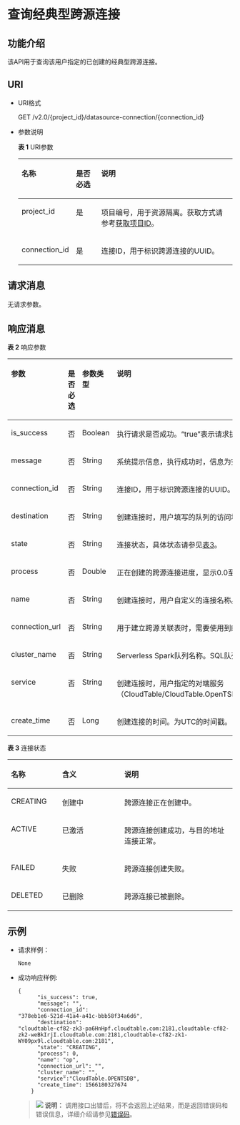 # 查询经典型跨源连接<a name="dli_02_0145"></a>

## 功能介绍<a name="section13287428103611"></a>

该API用于查询该用户指定的已创建的经典型跨源连接。

## URI<a name="section52924285361"></a>

-   URI格式

    GET /v2.0/\{project\_id\}/datasource-connection/\{connection\_id\}

-   参数说明

    **表 1**  URI参数

    <a name="table18299172853614"></a>
    <table><thead align="left"><tr id="row947592853614"><th class="cellrowborder" valign="top" width="18.94%" id="mcps1.2.4.1.1"><p id="p1347513282368"><a name="p1347513282368"></a><a name="p1347513282368"></a>名称</p>
    </th>
    <th class="cellrowborder" valign="top" width="12.36%" id="mcps1.2.4.1.2"><p id="p74757287366"><a name="p74757287366"></a><a name="p74757287366"></a>是否必选</p>
    </th>
    <th class="cellrowborder" valign="top" width="68.7%" id="mcps1.2.4.1.3"><p id="p1475182833610"><a name="p1475182833610"></a><a name="p1475182833610"></a>说明</p>
    </th>
    </tr>
    </thead>
    <tbody><tr id="row16475152833619"><td class="cellrowborder" valign="top" width="18.94%" headers="mcps1.2.4.1.1 "><p id="p1547552803615"><a name="p1547552803615"></a><a name="p1547552803615"></a>project_id</p>
    </td>
    <td class="cellrowborder" valign="top" width="12.36%" headers="mcps1.2.4.1.2 "><p id="p19475828123613"><a name="p19475828123613"></a><a name="p19475828123613"></a>是</p>
    </td>
    <td class="cellrowborder" valign="top" width="68.7%" headers="mcps1.2.4.1.3 "><p id="p1310472724012"><a name="p1310472724012"></a><a name="p1310472724012"></a>项目编号，用于资源隔离。获取方式请参考<a href="获取项目ID.md">获取项目ID</a>。</p>
    </td>
    </tr>
    <tr id="row16535918171816"><td class="cellrowborder" valign="top" width="18.94%" headers="mcps1.2.4.1.1 "><p id="p84192317188"><a name="p84192317188"></a><a name="p84192317188"></a>connection_id</p>
    </td>
    <td class="cellrowborder" valign="top" width="12.36%" headers="mcps1.2.4.1.2 "><p id="p1941914313180"><a name="p1941914313180"></a><a name="p1941914313180"></a>是</p>
    </td>
    <td class="cellrowborder" valign="top" width="68.7%" headers="mcps1.2.4.1.3 "><p id="p94197315183"><a name="p94197315183"></a><a name="p94197315183"></a>连接ID，用于标识跨源连接的UUID。</p>
    </td>
    </tr>
    </tbody>
    </table>


## 请求消息<a name="section1831452873613"></a>

无请求参数。

## 响应消息<a name="section134515287360"></a>

**表 2**  响应参数

<a name="table8348112818368"></a>
<table><thead align="left"><tr id="row11478132863610"><th class="cellrowborder" valign="top" width="16.068393160683932%" id="mcps1.2.5.1.1"><p id="p04782028173616"><a name="p04782028173616"></a><a name="p04782028173616"></a>参数</p>
</th>
<th class="cellrowborder" valign="top" width="10.70892910708929%" id="mcps1.2.5.1.2"><p id="p23811634104817"><a name="p23811634104817"></a><a name="p23811634104817"></a>是否必选</p>
</th>
<th class="cellrowborder" valign="top" width="10.128987101289871%" id="mcps1.2.5.1.3"><p id="p34781128193612"><a name="p34781128193612"></a><a name="p34781128193612"></a>参数类型</p>
</th>
<th class="cellrowborder" valign="top" width="63.093690630936905%" id="mcps1.2.5.1.4"><p id="p1347917286364"><a name="p1347917286364"></a><a name="p1347917286364"></a>说明</p>
</th>
</tr>
</thead>
<tbody><tr id="row18479182813362"><td class="cellrowborder" valign="top" width="16.068393160683932%" headers="mcps1.2.5.1.1 "><p id="p3887202462117"><a name="p3887202462117"></a><a name="p3887202462117"></a>is_success</p>
</td>
<td class="cellrowborder" valign="top" width="10.70892910708929%" headers="mcps1.2.5.1.2 "><p id="p1938118348487"><a name="p1938118348487"></a><a name="p1938118348487"></a>否</p>
</td>
<td class="cellrowborder" valign="top" width="10.128987101289871%" headers="mcps1.2.5.1.3 "><p id="p1888762420218"><a name="p1888762420218"></a><a name="p1888762420218"></a>Boolean</p>
</td>
<td class="cellrowborder" valign="top" width="63.093690630936905%" headers="mcps1.2.5.1.4 "><p id="p15887824122119"><a name="p15887824122119"></a><a name="p15887824122119"></a>执行请求是否成功。“true”表示请求执行成功。</p>
</td>
</tr>
<tr id="row1588462431911"><td class="cellrowborder" valign="top" width="16.068393160683932%" headers="mcps1.2.5.1.1 "><p id="p1887924172113"><a name="p1887924172113"></a><a name="p1887924172113"></a><span>message</span></p>
</td>
<td class="cellrowborder" valign="top" width="10.70892910708929%" headers="mcps1.2.5.1.2 "><p id="p838118348486"><a name="p838118348486"></a><a name="p838118348486"></a>否</p>
</td>
<td class="cellrowborder" valign="top" width="10.128987101289871%" headers="mcps1.2.5.1.3 "><p id="p19887624142119"><a name="p19887624142119"></a><a name="p19887624142119"></a>String</p>
</td>
<td class="cellrowborder" valign="top" width="63.093690630936905%" headers="mcps1.2.5.1.4 "><p id="p1488772410218"><a name="p1488772410218"></a><a name="p1488772410218"></a>系统提示信息，执行成功时，信息为空。</p>
</td>
</tr>
<tr id="row11325133161917"><td class="cellrowborder" valign="top" width="16.068393160683932%" headers="mcps1.2.5.1.1 "><p id="p13887724132113"><a name="p13887724132113"></a><a name="p13887724132113"></a>connection_id</p>
</td>
<td class="cellrowborder" valign="top" width="10.70892910708929%" headers="mcps1.2.5.1.2 "><p id="p838123414485"><a name="p838123414485"></a><a name="p838123414485"></a>否</p>
</td>
<td class="cellrowborder" valign="top" width="10.128987101289871%" headers="mcps1.2.5.1.3 "><p id="p128873240215"><a name="p128873240215"></a><a name="p128873240215"></a>String</p>
</td>
<td class="cellrowborder" valign="top" width="63.093690630936905%" headers="mcps1.2.5.1.4 "><p id="p4887324102110"><a name="p4887324102110"></a><a name="p4887324102110"></a>连接ID，用于标识跨源连接的UUID。</p>
</td>
</tr>
<tr id="row63251433191917"><td class="cellrowborder" valign="top" width="16.068393160683932%" headers="mcps1.2.5.1.1 "><p id="p1288762412112"><a name="p1288762412112"></a><a name="p1288762412112"></a>destination</p>
</td>
<td class="cellrowborder" valign="top" width="10.70892910708929%" headers="mcps1.2.5.1.2 "><p id="p113815347488"><a name="p113815347488"></a><a name="p113815347488"></a>否</p>
</td>
<td class="cellrowborder" valign="top" width="10.128987101289871%" headers="mcps1.2.5.1.3 "><p id="p178876242210"><a name="p178876242210"></a><a name="p178876242210"></a>String</p>
</td>
<td class="cellrowborder" valign="top" width="63.093690630936905%" headers="mcps1.2.5.1.4 "><p id="p12887172419215"><a name="p12887172419215"></a><a name="p12887172419215"></a>创建连接时，用户填写的队列的访问地址。</p>
</td>
</tr>
<tr id="row19638124013193"><td class="cellrowborder" valign="top" width="16.068393160683932%" headers="mcps1.2.5.1.1 "><p id="p18876241211"><a name="p18876241211"></a><a name="p18876241211"></a>state</p>
</td>
<td class="cellrowborder" valign="top" width="10.70892910708929%" headers="mcps1.2.5.1.2 "><p id="p18381434124811"><a name="p18381434124811"></a><a name="p18381434124811"></a>否</p>
</td>
<td class="cellrowborder" valign="top" width="10.128987101289871%" headers="mcps1.2.5.1.3 "><p id="p138871024112112"><a name="p138871024112112"></a><a name="p138871024112112"></a>String</p>
</td>
<td class="cellrowborder" valign="top" width="63.093690630936905%" headers="mcps1.2.5.1.4 "><p id="p178871249217"><a name="p178871249217"></a><a name="p178871249217"></a>连接状态，具体状态请参见<a href="#table13946174752513">表3</a>。</p>
</td>
</tr>
<tr id="row1063934091916"><td class="cellrowborder" valign="top" width="16.068393160683932%" headers="mcps1.2.5.1.1 "><p id="p1388762412116"><a name="p1388762412116"></a><a name="p1388762412116"></a>process</p>
</td>
<td class="cellrowborder" valign="top" width="10.70892910708929%" headers="mcps1.2.5.1.2 "><p id="p638143412487"><a name="p638143412487"></a><a name="p638143412487"></a>否</p>
</td>
<td class="cellrowborder" valign="top" width="10.128987101289871%" headers="mcps1.2.5.1.3 "><p id="p1288762412113"><a name="p1288762412113"></a><a name="p1288762412113"></a>Double</p>
</td>
<td class="cellrowborder" valign="top" width="63.093690630936905%" headers="mcps1.2.5.1.4 "><p id="p198879247214"><a name="p198879247214"></a><a name="p198879247214"></a>正在创建的跨源连接进度，显示0.0至1.0代表0%至100%。</p>
</td>
</tr>
<tr id="row763912402193"><td class="cellrowborder" valign="top" width="16.068393160683932%" headers="mcps1.2.5.1.1 "><p id="p1588772472117"><a name="p1588772472117"></a><a name="p1588772472117"></a>name</p>
</td>
<td class="cellrowborder" valign="top" width="10.70892910708929%" headers="mcps1.2.5.1.2 "><p id="p14381163454810"><a name="p14381163454810"></a><a name="p14381163454810"></a>否</p>
</td>
<td class="cellrowborder" valign="top" width="10.128987101289871%" headers="mcps1.2.5.1.3 "><p id="p1088715246216"><a name="p1088715246216"></a><a name="p1088715246216"></a>String</p>
</td>
<td class="cellrowborder" valign="top" width="63.093690630936905%" headers="mcps1.2.5.1.4 "><p id="p12887132482113"><a name="p12887132482113"></a><a name="p12887132482113"></a>创建连接时，用户自定义的连接名称。</p>
</td>
</tr>
<tr id="row19639104016191"><td class="cellrowborder" valign="top" width="16.068393160683932%" headers="mcps1.2.5.1.1 "><p id="p2887122462114"><a name="p2887122462114"></a><a name="p2887122462114"></a>connection_url</p>
</td>
<td class="cellrowborder" valign="top" width="10.70892910708929%" headers="mcps1.2.5.1.2 "><p id="p1738110346483"><a name="p1738110346483"></a><a name="p1738110346483"></a>否</p>
</td>
<td class="cellrowborder" valign="top" width="10.128987101289871%" headers="mcps1.2.5.1.3 "><p id="p20887824132112"><a name="p20887824132112"></a><a name="p20887824132112"></a>String</p>
</td>
<td class="cellrowborder" valign="top" width="63.093690630936905%" headers="mcps1.2.5.1.4 "><p id="p138871824112114"><a name="p138871824112114"></a><a name="p138871824112114"></a>用于建立跨源关联表时，需要使用到的连接url。</p>
</td>
</tr>
<tr id="row1728518373206"><td class="cellrowborder" valign="top" width="16.068393160683932%" headers="mcps1.2.5.1.1 "><p id="p18887132417212"><a name="p18887132417212"></a><a name="p18887132417212"></a>cluster_name</p>
</td>
<td class="cellrowborder" valign="top" width="10.70892910708929%" headers="mcps1.2.5.1.2 "><p id="p1382183419481"><a name="p1382183419481"></a><a name="p1382183419481"></a>否</p>
</td>
<td class="cellrowborder" valign="top" width="10.128987101289871%" headers="mcps1.2.5.1.3 "><p id="p888712241211"><a name="p888712241211"></a><a name="p888712241211"></a>String</p>
</td>
<td class="cellrowborder" valign="top" width="63.093690630936905%" headers="mcps1.2.5.1.4 "><p id="p188712242218"><a name="p188712242218"></a><a name="p188712242218"></a>Serverless Spark队列名称。SQL队列模式下建立的跨源连接，该字段为空。</p>
</td>
</tr>
<tr id="row028593792014"><td class="cellrowborder" valign="top" width="16.068393160683932%" headers="mcps1.2.5.1.1 "><p id="p19889224162117"><a name="p19889224162117"></a><a name="p19889224162117"></a>service</p>
</td>
<td class="cellrowborder" valign="top" width="10.70892910708929%" headers="mcps1.2.5.1.2 "><p id="p238219346488"><a name="p238219346488"></a><a name="p238219346488"></a>否</p>
</td>
<td class="cellrowborder" valign="top" width="10.128987101289871%" headers="mcps1.2.5.1.3 "><p id="p888915244210"><a name="p888915244210"></a><a name="p888915244210"></a>String</p>
</td>
<td class="cellrowborder" valign="top" width="63.093690630936905%" headers="mcps1.2.5.1.4 "><p id="p188891224162115"><a name="p188891224162115"></a><a name="p188891224162115"></a>创建连接时，用户指定的对端服务（CloudTable/CloudTable.OpenTSDB/MRS.OpenTSDB/DWS/RDS/CSS）。</p>
</td>
</tr>
<tr id="row112851837172015"><td class="cellrowborder" valign="top" width="16.068393160683932%" headers="mcps1.2.5.1.1 "><p id="p178891324162118"><a name="p178891324162118"></a><a name="p178891324162118"></a>create_time</p>
</td>
<td class="cellrowborder" valign="top" width="10.70892910708929%" headers="mcps1.2.5.1.2 "><p id="p4382234184817"><a name="p4382234184817"></a><a name="p4382234184817"></a>否</p>
</td>
<td class="cellrowborder" valign="top" width="10.128987101289871%" headers="mcps1.2.5.1.3 "><p id="p7889162416214"><a name="p7889162416214"></a><a name="p7889162416214"></a>Long</p>
</td>
<td class="cellrowborder" valign="top" width="63.093690630936905%" headers="mcps1.2.5.1.4 "><p id="p188891524202119"><a name="p188891524202119"></a><a name="p188891524202119"></a>创建连接的时间。为UTC的时间戳。</p>
</td>
</tr>
</tbody>
</table>

**表 3**  连接状态

<a name="table13946174752513"></a>
<table><thead align="left"><tr id="row1994634702518"><th class="cellrowborder" valign="top" width="22.672267226722674%" id="mcps1.2.4.1.1"><p id="p4609112117266"><a name="p4609112117266"></a><a name="p4609112117266"></a>名称</p>
</th>
<th class="cellrowborder" valign="top" width="27.662766276627664%" id="mcps1.2.4.1.2"><p id="p146091921172617"><a name="p146091921172617"></a><a name="p146091921172617"></a>含义</p>
</th>
<th class="cellrowborder" valign="top" width="49.66496649664967%" id="mcps1.2.4.1.3"><p id="p7609192132613"><a name="p7609192132613"></a><a name="p7609192132613"></a>说明</p>
</th>
</tr>
</thead>
<tbody><tr id="row20946164712252"><td class="cellrowborder" valign="top" width="22.672267226722674%" headers="mcps1.2.4.1.1 "><p id="p1460915210264"><a name="p1460915210264"></a><a name="p1460915210264"></a>CREATING</p>
</td>
<td class="cellrowborder" valign="top" width="27.662766276627664%" headers="mcps1.2.4.1.2 "><p id="p6609112119268"><a name="p6609112119268"></a><a name="p6609112119268"></a>创建中</p>
</td>
<td class="cellrowborder" valign="top" width="49.66496649664967%" headers="mcps1.2.4.1.3 "><p id="p136091821192618"><a name="p136091821192618"></a><a name="p136091821192618"></a>跨源连接正在创建中。</p>
</td>
</tr>
<tr id="row494612478259"><td class="cellrowborder" valign="top" width="22.672267226722674%" headers="mcps1.2.4.1.1 "><p id="p166098217269"><a name="p166098217269"></a><a name="p166098217269"></a>ACTIVE</p>
</td>
<td class="cellrowborder" valign="top" width="27.662766276627664%" headers="mcps1.2.4.1.2 "><p id="p1960902152610"><a name="p1960902152610"></a><a name="p1960902152610"></a>已激活</p>
</td>
<td class="cellrowborder" valign="top" width="49.66496649664967%" headers="mcps1.2.4.1.3 "><p id="p17609192112617"><a name="p17609192112617"></a><a name="p17609192112617"></a>跨源连接创建成功，与目的地址连接正常。</p>
</td>
</tr>
<tr id="row1294694782513"><td class="cellrowborder" valign="top" width="22.672267226722674%" headers="mcps1.2.4.1.1 "><p id="p160952172619"><a name="p160952172619"></a><a name="p160952172619"></a>FAILED</p>
</td>
<td class="cellrowborder" valign="top" width="27.662766276627664%" headers="mcps1.2.4.1.2 "><p id="p16096213265"><a name="p16096213265"></a><a name="p16096213265"></a>失败</p>
</td>
<td class="cellrowborder" valign="top" width="49.66496649664967%" headers="mcps1.2.4.1.3 "><p id="p1660911214266"><a name="p1660911214266"></a><a name="p1660911214266"></a>跨源连接创建失败。</p>
</td>
</tr>
<tr id="row96311757265"><td class="cellrowborder" valign="top" width="22.672267226722674%" headers="mcps1.2.4.1.1 "><p id="p360916218264"><a name="p360916218264"></a><a name="p360916218264"></a>DELETED</p>
</td>
<td class="cellrowborder" valign="top" width="27.662766276627664%" headers="mcps1.2.4.1.2 "><p id="p1160992115262"><a name="p1160992115262"></a><a name="p1160992115262"></a>已删除</p>
</td>
<td class="cellrowborder" valign="top" width="49.66496649664967%" headers="mcps1.2.4.1.3 "><p id="p1860952119268"><a name="p1860952119268"></a><a name="p1860952119268"></a>跨源连接已被删除。</p>
</td>
</tr>
</tbody>
</table>

## 示例<a name="section910624615450"></a>

-   请求样例：

    ```
    None
    ```


-   成功响应样例:

    ```
    {
          "is_success": true,
          "message": "",
          "connection_id":
    "378eb1e6-521d-41a4-a41c-bbb58f34a6d6",
          "destination":
    "cloudtable-cf82-zk3-pa6HnHpf.cloudtable.com:2181,cloudtable-cf82-zk2-weBkIrjI.cloudtable.com:2181,cloudtable-cf82-zk1-WY09px9l.cloudtable.com:2181",
          "state": "CREATING",
          "process": 0,
          "name": "op",
          "connection_url": "",
          "cluster_name": "",
          "service":"CloudTable.OPENTSDB",
          "create_time": 1566180327674
        }
    ```

    >![](public_sys-resources/icon-note.gif) **说明：** 
    >调用接口出错后，将不会返回上述结果，而是返回错误码和错误信息，详细介绍请参见[错误码](错误码.md)。


